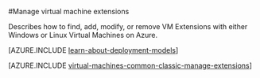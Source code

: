<properties
 pageTitle="Manage virtual machine extensions | Azure"
 description="Describes how to add, find, update, and remove extensions for Azure virtual machines, in the classic deployment model."
 services="virtual-machines-windows"
 documentationCenter=""
 authors="squillace"
 manager="timlt"
 editor=""
 tags="azure-service-management"/>
<tags
	ms.service="virtual-machines-windows"
	ms.date="04/15/2016"
	wacn.date=""/>

#Manage virtual machine extensions

Describes how to find, add, modify, or remove VM Extensions with either Windows or Linux Virtual Machines on Azure.

[AZURE.INCLUDE [learn-about-deployment-models](../includes/learn-about-deployment-models-classic-include.md)]

[AZURE.INCLUDE [virtual-machines-common-classic-manage-extensions](../includes/virtual-machines-common-classic-manage-extensions.md)]
